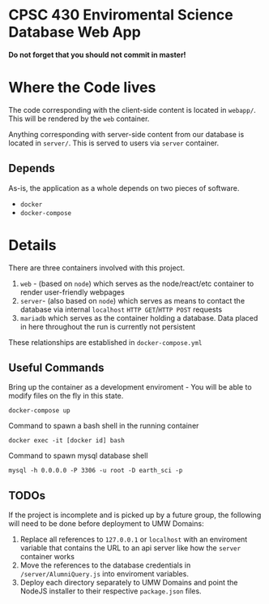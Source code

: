 # CPSC 430 Enviromental Science Database Web App 
**Do not forget that you should not commit in master!**

# Where the Code lives

The code corresponding with the client-side content is located in `webapp/`. This will be rendered by the `web` container.

Anything corresponding with server-side content from our database is located in `server/`. This is served to users via `server` container.

## Depends

As-is, the application as a whole depends on two pieces of software.

- `docker`
- `docker-compose`

# Details

There are three containers involved with this project.

1. `web` - (based on `node`) which serves as the node/react/etc container to render user-friendly webpages
2. `server`- (also based on `node`) which serves as means to contact the database via internal `localhost` `HTTP GET`/`HTTP POST` requests
3. `mariadb` which serves as the container holding a database. Data placed in here throughout the run is currently not persistent

These relationships are established in `docker-compose.yml`

## Useful Commands

Bring up the container as a development enviroment - You will be able to modify files on the fly in this state.

    docker-compose up

Command to spawn a bash shell in the running container

    docker exec -it [docker id] bash

Command to spawn mysql database shell

    mysql -h 0.0.0.0 -P 3306 -u root -D earth_sci -p


## TODOs

If the project is incomplete and is picked up by a future group, the following will need to be done before deployment to UMW Domains:

1. Replace all references to `127.0.0.1` or `localhost` with an enviroment variable that contains the URL to an api server like how the `server` container works
2. Move the references to the database credentials in `/server/AlumniQuery.js` into enviroment variables.
3. Deploy each directory separately to UMW Domains and point the NodeJS installer to their respective `package.json` files.




